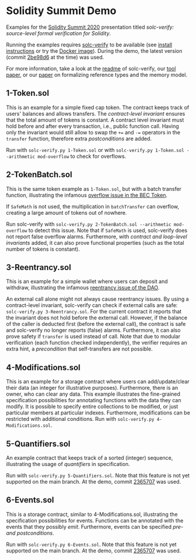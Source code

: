 # Solidity Summit Demo

Examples for the [Solidity Summit 2020](https://solidity-summit.ethereum.org/) presentation titled _solc-verify: source-level formal verification for Solidity_.

Running the examples requires [solc-verify](https://github.com/SRI-CSL/solidity) to be available (see [install instructions](https://github.com/SRI-CSL/solidity/blob/boogie/SOLC-VERIFY-README.md) or try the [Docker image](https://github.com/SRI-CSL/solidity/blob/boogie/docker/README.md)).
During the demo, the latest version (commit [2be98d6](https://github.com/SRI-CSL/solidity/commit/2be98d6f3474217aa9605fc1ec2932f1563fffe0) at the time) was used.

For more information, take a look at the [readme](https://github.com/SRI-CSL/solidity/blob/boogie/SOLC-VERIFY-README.md) of solc-verify, our [tool paper](https://arxiv.org/abs/1907.04262), or our [paper](https://arxiv.org/abs/2001.03256) on formalizing reference types and the memory model.

## 1-Token.sol

This is an example for a simple fixed cap token.
The contract keeps track of users' balances and allows transfers.
The _contract-level invariant_ ensures that the total amount of tokens is constant.
A contract level invariant must hold before and after every transaction, i.e., public function call.
Having only the invariant would still allow to swap the `+=` and `-=` operators in the `transfer` function,
therefore extra _postconditions_ are added.

Run with `solc-verify.py 1-Token.sol`
or with `solc-verify.py 1-Token.sol --arithmetic mod-overflow` to check for overflows.

## 2-TokenBatch.sol

This is the same token example as `1-Token.sol`, but with a batch transfer function, illustrating the infamous [overflow issue in the BEC Token](https://medium.com/@peckshield/alert-new-batchoverflow-bug-in-multiple-erc20-smart-contracts-cve-2018-10299-511067db6536).

If `SafeMath` is not used, the multiplication in `batchTransfer` can overflow, creating
a large amount of tokens out of nowhere.

Run solc-verify with `solc-verify.py 2-TokenBatch.sol --arithmetic mod-overflow` to detect this issue.
Note that if `SafeMath` is used, solc-verify does not report false overflow alarms.
Furthermore, with _contract and loop-level invariants_ added, it can also
prove functional properties (such as the total number of tokens is constant).

## 3-Reentrancy.sol
This is an example for a simple wallet where users can deposit and withdraw, illustrating
the infamous  [reentrancy issue of the DAO](https://medium.com/swlh/the-story-of-the-dao-its-history-and-consequences-71e6a8a551ee).

An external call alone might not always cause reentrancy issues.
By using a contract-level invariant, solc-verify can check if external calls are safe: `solc-verify.py 3-Reentrancy.sol`.
For the current contract it reports that the invariant does not hold before the external call.
However, if the balance of the caller is deducted first (before the external call), the contract is safe and solc-verify no longer reports (false) alarms.
Furthermore, it can also prove safety if `transfer` is used instead of call.
Note that due to modular verification (each function checked independently), the verifier requires an extra hint, a _precondition_ that self-transfers are not possible.

## 4-Modifications.sol
This is an example for a storage contract where users can add/update/clear their data (an integer for illustrative purposes).
Furthermore, there is an owner, who can clear any data.
This example illustrates the fine-grained specification possibilities for annotating functions with the data they can modify.
It is possible to specify entire collections to be modified, or just particular members at particular indexes.
Furthermore, modifications can be restricted with additional conditions.
Run with `solc-verify.py 4-Modifications.sol`.

## 5-Quantifiers.sol
An example contract that keeps track of a sorted (integer) sequence, illustrating the
usage of _quantifiers_ in specification.

Run with `solc-verify.py 5-Quantifiers.sol`.
Note that this feature is not yet supported on the main branch.
At the demo, commit [2365707](https://github.com/SRI-CSL/solidity/commit/236570742c1ff9b6d25792b34c7ab7f972ac28ad) was used.

## 6-Events.sol
This is a storage contract, similar to 4-Modifications.sol, illustrating the specification possibilities for events.
Functions can be annotated with the events that they possibly _emit_.
Furthermore, events can be specified _pre- and postconditions_.

Run with `solc-verify.py 6-Events.sol`.
Note that this feature is not yet supported on the main branch.
At the demo, commit [2365707](https://github.com/SRI-CSL/solidity/commit/236570742c1ff9b6d25792b34c7ab7f972ac28ad) was used.